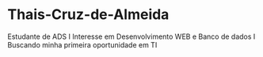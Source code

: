 # Thais-Cruz-de-Almeida
Estudante de ADS I Interesse em Desenvolvimento WEB e Banco de dados I Buscando minha primeira oportunidade em TI
